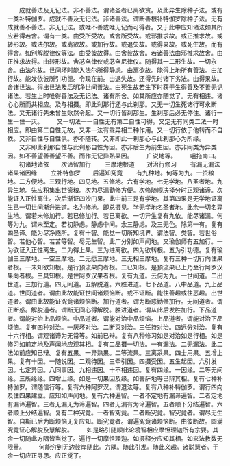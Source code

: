 <!-- { "loadSidebar": true } -->
　　成就善法及无记法。非不善法。谓诸圣者已离欲贪。及此异生除种子法。或有一类补特伽罗。成就不善及无记法。非诸善法。谓断善根补特伽罗除种子法。无有成就善不善法。非无记法。或唯不善或唯无记而可得者。又于此中应知诸法如其所应若得若舍。谓有一类。由受所受故。或舍所受故。或邪推求故。或正推求故。或转形故。或法尔故。或离欲故。或加行故。或退失故。或得果故。或死生故。而有得舍。如别解脱律仪等法。由受彼故得。由舍彼故舍。若诸善法由邪推求故舍。由正推求故得。由转形故。舍苾刍律仪或苾刍尼律仪。随得其一二形生故。一切永舍。由法尔故。世间坏时能入法尔所得静虑。由离欲故。能得上地所有善法。由加行故。能发依彼所引功德。令现在前。由退失故。还得先时诸下劣法。由得果故。舍诸世法。得出世法及后明净世间善法。由死生故若生下时获于生得善及不善无记诸法。若生上时唯得善法及无记法。诸有所舍。如其所应亦随觉了。无有相违。诸心心所而共相应。及与相摄。即此刹那行还与此刹那。又无一切生死诸行可永断法。又无诸行先未曾生欻然令起。又一切行皆刹那生。生刹那后必无停住。诸行一生一住一灭。
　　又一切法一一自性无有第二自性可得。又定无有同类二法一时相应。即由第二自性无故。又非一法有乖异相二种作用。又一切行依于他转而不自依。又非自性与自性俱。亦不随转。又非即此一刹那心与此刹那心为所缘。
　　又非即此刹那自性与此刹那自性为因。亦非后生为前生因。亦非同类为异类因。如不善望善善望不善。而作无记异熟果因。
　　广说地等。
　　嗢拖南曰。
　　初诸地诸依　　次谛智加行
　　三摩地根道　　对治行修习
　　有漏无漏法　　诸果诸因缘
　　立补特伽罗　　后遍知究竟
　　有九种地。何等为九。一资粮地。二方便地。三观行地。四见地。五修地。六有学地。七无学地。八圣者地。九异生地。先应积集出世资粮。次为尽漏勤修方便。次修随顺决择分时正观诸谛。次能证入正性离生。次后渐证四沙门果。此中前三是有学地。其第四果是无学地证离生已一切世间渐升进道。名为修地。即总摄见。学无学地名圣者地。此余一切名异生地。谓若未修加行。若已修加行。若已离欲。一切异生复有九依。能尽诸漏。何等为九。谓未至定。若初静虑。静虑中间。余三静虑。及三无色。除第一有。复有四圣谛。能为尽净惑所。复有十智。能觉一切所知境界。谓法智。类智。若世俗智。若他心智。若苦等智。尽无生智。此广分别如声闻地。又瑜伽师有五加行。一为欲证入正性离生。二为得上果。三为进离欲。四为欲转根。五为引功德。复有瑜伽三三摩地。一空三摩地。二无愿三摩地。三无相三摩地。复有三种一切行向住果者根。一未知欲知根。是行预流果向者根。二已知根。是预流果已上乃至行阿罗汉果向者根。三具知根。是住阿罗汉果者根。复有九道。云何为九。一世间道。二出世道。三加行道。四无间道。五解脱道。六胜进道。七下品道。八中品道。九上品道。世间道者。谓由此故能证世间诸烦恼断。或不证断。能往善趣或往恶趣。出世道者。谓由此故能证究竟诸烦恼断。加行道者。谓为断惑勤修加行。无间道者。谓正断惑。解脱道者。谓断无间心得解脱。胜进道者。谓从此后发胜加行。下品道者。谓能对治上品烦恼。中品道者。谓能对治中品烦恼。上品道者。谓能对治下品烦恼。复有四种对治。一厌坏对治。二断灭对治。三任持对治。四远分对治。复有十六行相。谓观诸谛为无常等。如前已辩。复有八种修习如是对治如是行相。如是修习如前定地及声闻地应观其相。复有二品摄一切法。一有漏法。二无漏法。此二法如前应知已辩。复有五果。一异熟果。二等流果。三离系果。四士用果。五增上果。复有十因。一随说因。二观待因。三牵引因。四摄受因。五生起因。六引发因。七定异因。八同事因。九相违因。十不相违因。复有四缘。一因缘。二等无间缘。三所缘缘。四增上缘。如是一切果因及缘。如菩萨地等已辩其相。复有七种补特伽罗。谓随信行等。复有六种阿罗汉。谓退法等。复有八种补特伽罗。谓行四向及住四果建立。应知如声闻地。复有六种遍智。一者不定地有漏谛遍智。二者定地有漏谛遍智。三者无漏无为谛遍智。四者无漏有为谛遍智。五者顺下分结遍智。六者顺上分结遍智。复有二种究竟。一者智究竟。二者断究竟。智究竟者。谓尽无生智。自斯已后为断烦恼无复应知。断究竟者。谓遍究竟诸烦恼断。由彼断故。圆满究竟证心解脱及慧解脱。
　　如是略引随顺此论境智相应摩怛理迦所有宗要。其余一切随此方隅皆当觉了。遍行一切摩怛理迦。如摄释分应知其相。如来法教数无限量。
　　何能穷到无边彼岸随此。方隅。随此引发。随此义趣。诸聪慧者。于余一切应正寻思。应正觉了。
